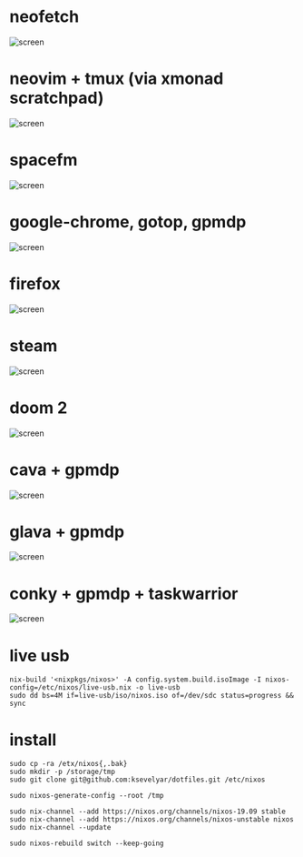 # neofetch

![screen](https://i.imgur.com/HU6YF0L.png)

# neovim + tmux (via xmonad scratchpad)

![screen](https://i.imgur.com/z95oCew.png)

# spacefm

![screen](https://i.imgur.com/h2nnCWM.png)

# google-chrome, gotop, gpmdp

![screen](https://i.imgur.com/wiIFOdI.png)

# firefox

![screen](https://i.imgur.com/BYpqCbi.png)

# steam

![screen](https://i.imgur.com/GxNoW6l.png)

# doom 2

![screen](https://i.imgur.com/xXcIXu0.png)

# cava + gpmdp

![screen](https://i.imgur.com/Yvq668e.png)

# glava + gpmdp

![screen](https://i.imgur.com/E1Z5XFo.png)

# conky + gpmdp + taskwarrior

![screen](https://i.imgur.com/fWKORz4.png)

# live usb

```
nix-build '<nixpkgs/nixos>' -A config.system.build.isoImage -I nixos-config=/etc/nixos/live-usb.nix -o live-usb
sudo dd bs=4M if=live-usb/iso/nixos.iso of=/dev/sdc status=progress && sync
```

# install

```
sudo cp -ra /etx/nixos{,.bak}
sudo mkdir -p /storage/tmp
sudo git clone git@github.com:ksevelyar/dotfiles.git /etc/nixos

sudo nixos-generate-config --root /tmp

sudo nix-channel --add https://nixos.org/channels/nixos-19.09 stable
sudo nix-channel --add https://nixos.org/channels/nixos-unstable nixos
sudo nix-channel --update

sudo nixos-rebuild switch --keep-going
```
